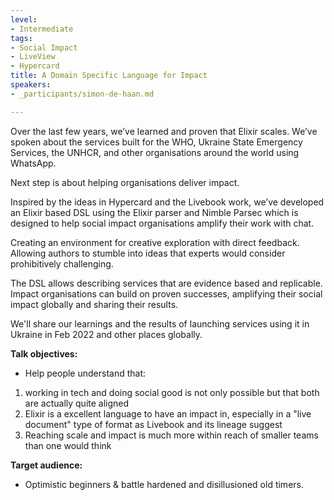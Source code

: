 ```yaml
---
level:
- Intermediate
tags:
- Social Impact
- LiveView
- Hypercard
title: A Domain Specific Language for Impact
speakers:
- _participants/simon-de-haan.md

---
```

Over the last few years, we’ve learned and proven that Elixir scales. We’ve spoken about the services built for the WHO, Ukraine State Emergency Services, the UNHCR, and other organisations around the world using WhatsApp.

Next step is about helping organisations deliver impact.

Inspired by the ideas in Hypercard and the Livebook work, we’ve developed an Elixir based DSL using the Elixir parser and Nimble Parsec which is designed to help social impact organisations amplify their work with chat.

Creating an environment for creative exploration with direct feedback. Allowing authors to stumble into ideas that experts would consider prohibitively challenging.

The DSL allows describing services that are evidence based and replicable. Impact organisations can build on proven successes, amplifying their social impact globally and sharing their results.

We'll share our learnings and the results of launching services using it in Ukraine in Feb 2022 and other places globally.

**Talk objectives:**
* Help people understand that:
1. working in tech and doing social good is not only possible but that both are actually quite aligned
2. Elixir is a excellent language to have an impact in, especially in a "live document" type of format as Livebook and its lineage suggest
3. Reaching scale and impact is much more within reach of smaller teams than one would think

**Target audience:**
* Optimistic beginners & battle hardened and disillusioned old timers.